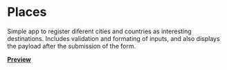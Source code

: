 # Places
Simple app to register diferent cities and countries as interesting destinations. Includes validation and formating of inputs, and also displays the payload after the submission of the form.

[**Preview**](https://abraor0.github.io/places)